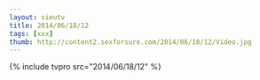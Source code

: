 ```yaml
--- 
layout: sieutv
title: 2014/06/18/12
tags: [xxx]
thumb: http://content2.sexforsure.com/2014/06/18/12/Video.jpg
---
```

{% include tvpro src="2014/06/18/12" %} 
